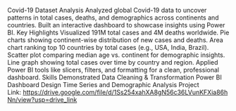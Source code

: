 Covid-19 Dataset Analysis
Analyzed global Covid-19 data to uncover patterns in total cases, deaths, and demographics across continents and countries. Built an interactive dashboard to showcase insights using Power BI.
Key Highlights
Visualized 191M total cases and 4M deaths worldwide.
Pie charts showing continent-wise distribution of new cases and deaths.
Area chart ranking top 10 countries by total cases (e.g., USA, India, Brazil).
Scatter plot comparing median age vs. continent for demographic insights.
Line graph showing total cases over time by country and region. Applied Power BI tools like slicers, filters, and formatting for a clean, professional dashboard.
Skills Demonstrated
Data Cleaning & Transformation
Power BI Dashboard Design
Time Series and Demographic Analysis
Project Link: https://drive.google.com/file/d/1Ss254xahXA8gN56c36LVunKFXia86hNn/view?usp=drive_link
